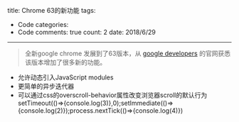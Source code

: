 
title: Chrome 63的新功能
tags: 
  - Code
categories: 
  - Code
comments: true
count: 2
date: 2018/6/29
---
> 全新google chrome 发展到了63版本，从 [google developers](https://developers.google.com/web/updates/2017/12/nic63) 的官网获悉该版本增加了很多新的功能。

- 允许动态引入JavaScript modules
- 更简单的异步迭代器
- 可以通过css的overscroll-behavior属性改变浏览器scroll的默认行为
   setTimeout(()=>{console.log(3)},0);setImmediate(()=>{console.log(2)});process.nextTick(()=>{console.log(4)})